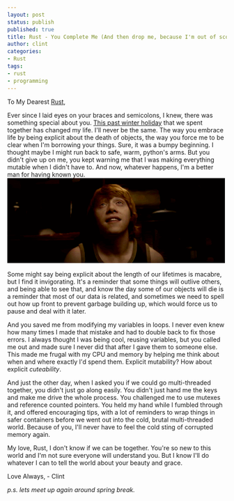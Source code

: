 ```yaml
---
layout: post
status: publish
published: true
title: Rust - You Complete Me (And then drop me, because I'm out of scope)
author: clint
categories:
- Rust
tags:
- rust
- programming
---
```

To My Dearest [Rust](http://www.rust-lang.org/),

Ever since I laid eyes on your braces and semicolons, I
knew, there was something special about you. [This past winter
holiday](https://github.com/SpamapS/rustygear) that we spent together
has changed my life. I'll never be the same. The way you embrace life by
being explicit about the death of objects, the way you force me to be
clear when I'm borrowing your things. Sure, it was a bumpy beginning.
I thought maybe I might run back to safe, warm, python's arms. But you
didn't give up on me, you kept warning me that I was making everything
mutable when I didn't have to. And now, whatever happens,  I'm a better
man for having known you.
![Rust, how do I love you, let me count the ways](/images/InLove.gif)


Some might say being explicit about the length of our lifetimes is
macabre, but I find it invigorating.  It's a reminder that some things
will outlive others, and being able to see that, and know the day some
of our objects will die is a reminder that most of our data is related,
and sometimes we need to spell out how up front to prevent garbage building up,
which would force us to pause and deal with it later.

And you saved me from modifying my variables in loops. I never even knew
how many times I made that mistake and had to double back to fix those
errors. I always thought I was being cool, reusing variables, but you
called me out and made sure I never did that after I gave them to someone
else. This made me frugal with my CPU and memory by helping me think
about when and where exactly I'd spend them. Explicit mutability? How
about explicit _cuteability_.

And just the other day, when I asked you if we could go multi-threaded
together, you didn't just go along easily. You didn't just hand me
the keys and make me drive the whole process. You challenged me to use
mutexes and reference counted pointers. You held my hand while I fumbled
through it, and offered encouraging tips, with a lot of reminders to
wrap things in safer containers before we went out into the cold, brutal
multi-threaded world. Because of you, I'll never have to feel the cold
sting of corrupted memory again.

My love, Rust, I don't know if we can be together. You're so new to this
world and I'm not sure everyone will understand you. But I know I'll do
whatever I can to tell the world about your beauty and grace.

Love Always, - Clint

_p.s. lets meet up again around spring break._

